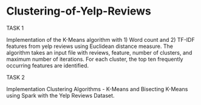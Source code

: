 # Clustering-of-Yelp-Reviews

TASK 1

Implementation of  the K-Means algorithm with 1) Word count and 2) TF-IDF features from yelp reviews using Euclidean distance measure.
The algorithm takes an input file with reviews, feature, number of clusters, and maximum number of iterations.
For each cluster, the top ten frequently occurring features are identified.


TASK 2

Implementation Clustering Algorithms - K-Means and Bisecting K-Means using Spark with the Yelp Reviews Dataset.
